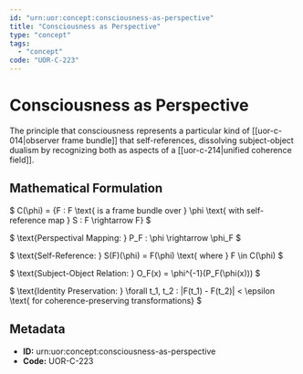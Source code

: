```yaml
---
id: "urn:uor:concept:consciousness-as-perspective"
title: "Consciousness as Perspective"
type: "concept"
tags:
  - "concept"
code: "UOR-C-223"
---
```


# Consciousness as Perspective

The principle that consciousness represents a particular kind of [[uor-c-014|observer frame bundle]] that self-references, dissolving subject-object dualism by recognizing both as aspects of a [[uor-c-214|unified coherence field]].

## Mathematical Formulation

$
C(\phi) = \{F : F \text{ is a frame bundle over } \phi \text{ with self-reference map } S : F \rightarrow F\}
$

$
\text{Perspectival Mapping: } P_F : \phi \rightarrow \phi_F
$

$
\text{Self-Reference: } S(F)(\phi) = F(\phi) \text{ where } F \in C(\phi)
$

$
\text{Subject-Object Relation: } O_F(x) = \phi^{-1}(P_F(\phi(x)))
$

$
\text{Identity Preservation: } \forall t_1, t_2 : \|F(t_1) - F(t_2)\| < \epsilon \text{ for coherence-preserving transformations}
$

## Metadata

- **ID:** urn:uor:concept:consciousness-as-perspective
- **Code:** UOR-C-223
